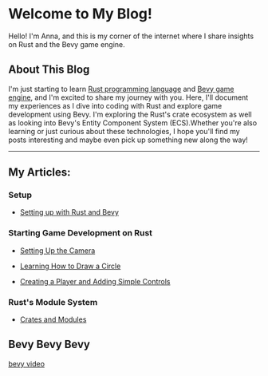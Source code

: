 # Welcome to My Blog!

Hello! I'm Anna, and this is my corner of the internet where I share insights on Rust and the Bevy game engine.

## About This Blog
I'm just starting to learn [Rust programming language](https://doc.rust-lang.org/) and [Bevy game engine](https://bevyengine.org/), and I'm excited to share my journey with you. Here, I'll document my experiences as I dive into coding with Rust and explore game development using Bevy. I'm exploring the Rust's crate ecosystem as well as looking into Bevy's Entity Component System (ECS).Whether you're also learning or just curious about these technologies, I hope you'll find my posts interesting and maybe even pick up something new along the way! 

---
## My Articles:

### Setup 

- [Setting up with Rust and Bevy](./Archive/2024/12/2024.12.GettingStarted.md)
### Starting Game Development on Rust

- [Setting Up the Camera](./Archive/2024/12/2024.12.SettingUpTheCamera.md)

- [Learning How to Draw a Circle](./Archive/2024/12/2024.12.TryingToDrawSomething.md)

- [Creating a Player and Adding Simple Controls](./Archive/2024/12/2024.12.PlayerControls.md)

### Rust's Module System

- [Crates and Modules](./Archive/2025/February/2025.02.RustCratesAndModules.md)

## Bevy Bevy Bevy
[bevy video](./Bevy%20Bevy%20Bevy.mp4)